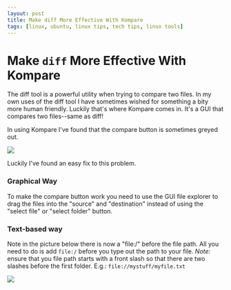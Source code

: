 ```yaml
---
layout: post
title: Make diff More Effective With Kompare
tags: [linux, ubuntu, linux tips, tech tips, linux tools]
---
```


# Make `diff` More Effective With Kompare

The diff tool is a powerful utility when trying to compare two files. In my own uses of the diff tool I have sometimes wished for something a bity more human friendly. Luckily that's where Kompare comes in. It's a GUI that compares two files--same as diff!

In using Kompare I've found that the compare button is sometimes greyed out. 

![](https://jakec007.github.io/assets/img/kompare_grey.PNG)

Luckily I've found an easy fix to this problem. 

### Graphical Way

To make the compare button work you need to use the GUI file explorer to drag the files into the "source" and "destination" instead of using the "select file" or "select folder" button.

### Text-based way

Note in the picture below there is now a "file:/" before the file path. All you need to do is add `file:/` before you type out the path to your file. *Note:* ensure that you file path starts with a front slash so that there are two slashes before the first folder. E.g.: `file://mystuff/myfile.txt` 



![](https://jakec007.github.io/assets/img/kompare_full.PNG)